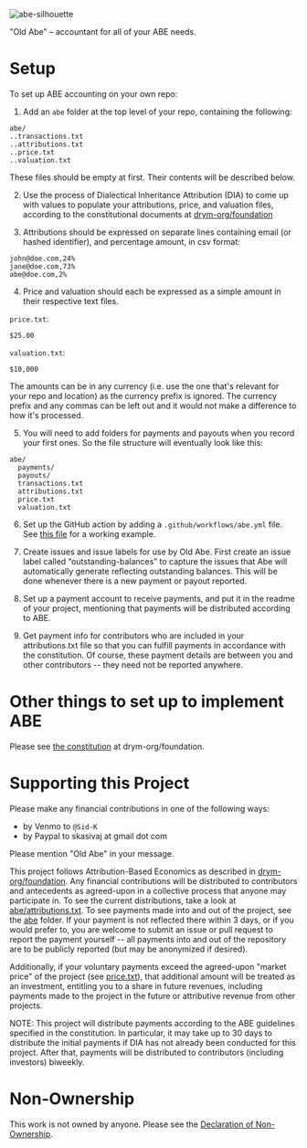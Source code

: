 ![abe-silhouette](https://user-images.githubusercontent.com/401668/205166513-1cf81032-812f-46b3-9612-a6dc8c79f589.png)

"Old Abe" – accountant for all of your ABE needs.

# Setup

To set up ABE accounting on your own repo:

1. Add an `abe` folder at the top level of your repo, containing the following:
```
abe/
..transactions.txt
..attributions.txt
..price.txt
..valuation.txt
```

These files should be empty at first. Their contents will be described below.

2. Use the process of Dialectical Inheritance Attribution (DIA) to come up with values to populate your attributions, price, and valuation files, according to the constitutional documents at [drym-org/foundation](https://github.com/drym-org/foundation)

3. Attributions should be expressed on separate lines containing email (or hashed identifier), and percentage amount, in csv format:

```
john@doe.com,24%
jane@doe.com,73%
abe@doe.com,2%
```

4. Price and valuation should each be expressed as a simple amount in their respective text files.

`price.txt`:
```
$25.00
```
`valuation.txt`:
```
$10,000
```
The amounts can be in any currency (i.e. use the one that's relevant for your repo and location) as the currency prefix is ignored. The currency prefix and any commas can be left out and it would not make a difference to how it's processed.

5. You will need to add folders for payments and payouts when you record your first ones. So the file structure will eventually look like this:

```
abe/
  payments/
  payouts/
  transactions.txt
  attributions.txt
  price.txt
  valuation.txt
```

6. Set up the GitHub action by adding a `.github/workflows/abe.yml` file. See [this file](https://github.com/drym-org/abe-prototype-client/blob/main/.github/workflows/main.yml) for a working example.

7. Create issues and issue labels for use by Old Abe. First create an issue label called “outstanding-balances” to capture the issues that Abe will automatically generate reflecting outstanding balances. This will be done whenever there is a new payment or payout reported.

8. Set up a payment account to receive payments, and put it in the readme of your project, mentioning that payments will be distributed according to ABE.

9. Get payment info for contributors who are included in your attributions.txt file so that you can fulfill payments in accordance with the constitution. Of course, these payment details are between you and other contributors -- they need not be reported anywhere.

# Other things to set up to implement ABE

Please see [the constitution](https://github.com/drym-org/foundation/blob/main/CONSTITUTION.md) at drym-org/foundation.

# Supporting this Project

Please make any financial contributions in one of the following ways:

- by Venmo to ``@Sid-K``
- by Paypal to skasivaj at gmail dot com

Please mention "Old Abe" in your message.

This project follows Attribution-Based Economics as described in [drym-org/foundation](https://github.com/drym-org/foundation). Any financial contributions will be distributed to contributors and antecedents as agreed-upon in a collective process that anyone may participate in. To see the current distributions, take a look at [abe/attributions.txt](https://github.com/drym-org/oldabe/blob/main/abe/attributions.txt). To see payments made into and out of the project, see the [abe](https://github.com/drym-org/oldabe/blob/main/abe/) folder. If your payment is not reflected there within 3 days, or if you would prefer to, you are welcome to submit an issue or pull request to report the payment yourself -- all payments into and out of the repository are to be publicly reported (but may be anonymized if desired).

Additionally, if your voluntary payments exceed the agreed-upon "market price" of the project (see [price.txt](https://github.com/drym-org/oldabe/blob/main/abe/price.txt)), that additional amount will be treated as an investment, entitling you to a share in future revenues, including payments made to the project in the future or attributive revenue from other projects.

NOTE: This project will distribute payments according to the ABE guidelines specified in the constitution. In particular, it may take up to 30 days to distribute the initial payments if DIA has not already been conducted for this project. After that, payments will be distributed to contributors (including investors) biweekly.

# Non-Ownership

This work is not owned by anyone. Please see the [Declaration of Non-Ownership](https://github.com/drym-org/foundation/blob/main/DECLARATION-OF-NON-OWNERSHIP.md).
